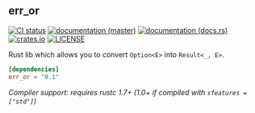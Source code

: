## err_or

[![CI status](https://github.com/WaffleLapkin/err_or/workflows/Continuous%20integration/badge.svg)](https://github.com/WaffleLapkin/err_or/actions)
[![documentation (master)](https://img.shields.io/badge/docs-master-brightgreen)](https://err-or.netlify.com/)
[![documentation (docs.rs)](https://docs.rs/err_or/badge.svg)](https://docs.rs/err_or)
[![crates.io](https://img.shields.io/crates/v/err_or.svg)](https://crates.io/crates/err_or)
[![LICENSE](https://img.shields.io/badge/license-WTFPL-blueviolet.svg)](LICENSE)

Rust lib which allows you to convert `Option<E>` into `Result<_, E>`.

```toml
[dependencies]
err_or = "0.1"
```

_Compiler support: requires rustc 1.7+ (1.0+ if compiled with `sfeatures = ["std"]`)_

